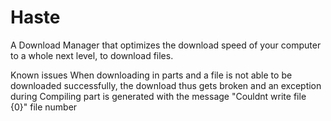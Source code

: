 # Haste
A Download Manager that optimizes the download speed of your computer to a whole next level, to download files.


Known issues
When downloading in parts and a file is not able to be downloaded successfully, the download thus gets broken and an exception during Compiling part is generated with the message "Couldnt write file {0}" file number

